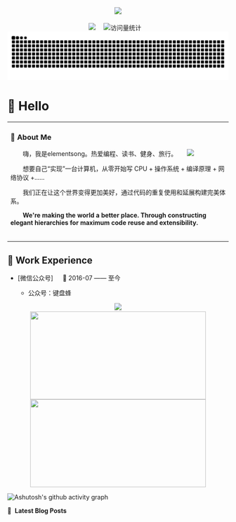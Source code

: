 
<div align="center">
  <!-- knock code pictures 敲代码的图片 -->
  <picture>
    <source media="(prefers-color-scheme: dark)" srcset="https://cdn.jsdelivr.net/gh/sun0225SUN/sun0225SUN/assets/images/coding.gif" />
    <source media="(prefers-color-scheme: light)" srcset="https://cdn.jsdelivr.net/gh/sun0225SUN/sun0225SUN/assets/images/developer.svg" height="225px" />
    <img src="https://cdn.jsdelivr.net/gh/sun0225SUN/sun0225SUN/assets/images/coding.gif" />
  </picture>

  <!-- for beauty 留个空行好看点 -->
  <div>&nbsp;</div>


<!-- profile logo 个人资料徽标 -->
  <div>
    <a href="https://blog.csdn.net/qq_28943665?type=blog"><img src="https://img.shields.io/badge/Website-博客-8c36db" /></a>&emsp;
    <img src="https://komarev.com/ghpvc/?username=Peter-JXL&label=Views&color=orange&style=flat" alt="访问量统计" />&emsp;
  </div>

<!-- Snake Code Contribution Map 贪吃蛇代码贡献图 -->
<picture>
  <source media="(prefers-color-scheme: dark)" srcset="https://raw.githubusercontent.com/Celement/Celement/output/github-contribution-grid-snake-dark.svg">
  <source media="(prefers-color-scheme: light)" srcset="https://raw.githubusercontent.com/Celement/Celement/output/github-contribution-grid-snake.svg">
  <img alt="github contribution grid snake animation" src="https://raw.githubusercontent.com/Celement/Celement/output/github-contribution-grid-snake.svg">
</picture>

</div>

#  🙋 Hello

<table with="100%">
  
<tr><td>

### 🤺 About Me

<img align="right" width="88" src="https://niu.kaelsong.top/2024-08-20_144841.png" />
<p>&emsp;&emsp;嗨，我是elementsong。热爱编程、读书、健身、旅行。</p>
<p>&emsp;&emsp;想要自己“实现”一台计算机，从零开始写 CPU + 操作系统 + 编译原理 + 网络协议 +......</p>
<p>&emsp;&emsp;我们正在让这个世界变得更加美好，通过代码的重复使用和延展构建完美体系。</p>
<p>&emsp;&emsp;<strong>We're making the world a better place. Through constructing elegant hierarchies for maximum code reuse and extensibility.</strong></p>

  <!-- for beauty 留个空行好看点 -->
  <div>&nbsp;</div>

</td></tr>
 
</table>

## 🏢 Work Experience

- [微信公众号] &emsp; 📌 2016-07 —— 至今

  - 公众号：键盘蜂
<div align="center">
  <img width="200"  src="https://niu.kaelsong.top/qrcode_for_gh_ba5be2f34359_258.jpg" />
</div>

<div align="center">
   <img width="400" height="200" align="center" src="https://github-readme-stats.vercel.app/api?username=Celement&show_icons=true&theme=radical" />
   <img width="400" height="200" align="center" src="https://github-readme-stats.vercel.app/api/top-langs/?username=Celement&layout=compact&theme=onedark" />
</div>


![Ashutosh's github activity graph](https://github-readme-activity-graph.vercel.app/graph?username=Celement&theme=react-dark)

📕 &nbsp;**Latest Blog Posts**
<!-- BLOG-POST-LIST:START -->
<!-- BLOG-POST-LIST:END -->




